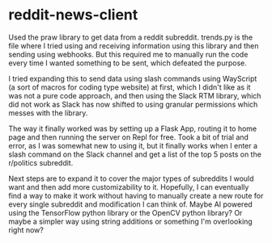 # reddit-news-client

Used the praw library to get data from a reddit subreddit. trends.py is the file where I tried using and receiving information using this library and then sending using webhooks. But this required me to manually run the code every time I wanted something to be sent, which defeated the purpose.

I tried expanding this to send data using slash commands using WayScript (a sort of macros for coding type website) at first, which I didn't like as it was not a pure code approach, and then using the Slack RTM library, which did not work as Slack has now shifted to using granular permissions which messes with the library.

The way it finally worked was by setting up a Flask App, routing it to home page and then running the server on Repl for free. Took a bit of trial and error, as I was somewhat new to using it, but it finally works when I enter a slash command on the Slack channel and get a list of the top 5 posts on the r/politics subreddit.

Next steps are to expand it to cover the major types of subreddits I would want and then add more customizability to it. Hopefully, I can eventually find a way to make it work without having to manually create a new route for every single subreddit and modification I can think of. Maybe AI powered using the TensorFlow python library or the OpenCV python library? Or maybe a simpler way using string additions or something I'm overlooking right now?

